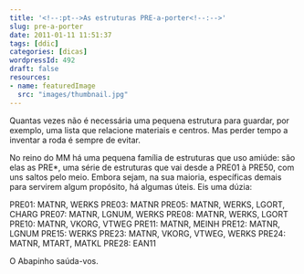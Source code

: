```yaml
---
title: '<!--:pt-->As estruturas PRE-a-porter<!--:-->'
slug: pre-a-porter
date: 2011-01-11 11:51:37
tags: [ddic]
categories: [dicas]
wordpressId: 492
draft: false
resources:
- name: featuredImage
  src: "images/thumbnail.jpg"
---
```

Quantas vezes não é necessária uma pequena estrutura para guardar, por exemplo, uma lista que relacione materiais e centros. Mas perder tempo a inventar a roda é sempre de evitar.

No reino do MM há uma pequena família de estruturas que uso amiúde: são elas as PRE*, uma série de estruturas que vai desde a PRE01 à PRE50, com uns saltos pelo meio. Embora sejam, na sua maioria, específicas demais para servirem algum propósito, há algumas úteis. Eis uma dúzia:

PRE01: MATNR, WERKS
PRE03: MATNR
PRE05: MATNR, WERKS, LGORT, CHARG
PRE07: MATNR, LGNUM, WERKS
PRE08: MATNR, WERKS, LGORT
PRE10: MATNR, VKORG, VTWEG
PRE11: MATNR, MEINH
PRE12: MATNR, LGNUM
PRE15: WERKS
PRE23: MATNR, VKORG, VTWEG, WERKS
PRE24: MATNR, MTART, MATKL
PRE28: EAN11

O Abapinho saúda-vos.

